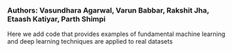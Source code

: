 ### Authors: Vasundhara Agarwal, Varun Babbar, Rakshit Jha, Etaash Katiyar, Parth Shimpi

Here we add code that provides examples of fundamental machine learning and deep learning techniques are applied to real datasets
